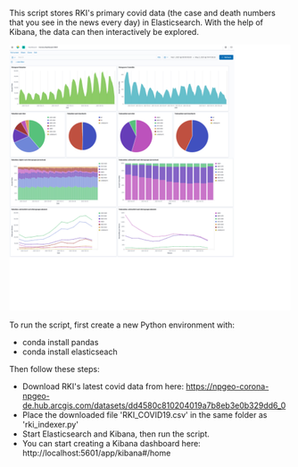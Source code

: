 This script stores RKI's primary covid data (the case and death numbers that you see in the news every day) in Elasticsearch.
With the help of Kibana, the data can then interactively be explored.

![Screenshot](screenshot.png)

To run the script, first create a new Python environment with:
* conda install pandas
* conda install elasticseach
                         
Then follow these steps:
* Download RKI's latest covid data from here: https://npgeo-corona-npgeo-de.hub.arcgis.com/datasets/dd4580c810204019a7b8eb3e0b329dd6_0
* Place the downloaded file 'RKI_COVID19.csv' in the same folder as 'rki_indexer.py'
* Start Elasticsearch and Kibana, then run the script.
* You can start creating a Kibana dashboard here: http://localhost:5601/app/kibana#/home
